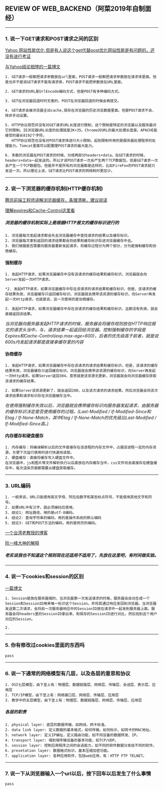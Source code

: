 ## REVIEW OF WEB_BACKEND（阿菜2019年自制面经）

------------------
### 1. 说一下GET请求和POST请求之间的区别
[Yahoo 网站性能优化,但是有人说这个get代替post优化网站性能是有问题的，还没有进行考证](https://segmentfault.com/a/1190000000353790)

[与Yahoo结论相悖的一篇博文](https://mp.weixin.qq.com/s?__biz=MzI3NzIzMzg3Mw==&mid=100000054&idx=1&sn=71f6c214f3833d9ca20b9f7dcd9d33e4#rd)

    1. GET请求一般都把请求参数放在url里面，POST请求一般都把请求参数放在请求体里面。但是也并不是说GET请求不能有请求体，POST请求不能把参数放在URL里面。
    
    2. GET请求的URL是UrlEncode编码方式，但是POST有多种编码方式。
    
    3. GET在浏览器回退时时无害的，POST在浏览器回退的时候会再提交。
    
    4. GET请求会被浏览器主动cache,保存在浏览器的历史浏览数据里面。但是POST请求不会，除非手动设置。
    
    5. HTTP协议规范并没有对GET请求URL长度进行限制，这个限制是特定的浏览器以及服务器对它的限制。IE浏览器URL长度的处理就是2K+35。Chrome对URL的最大处理长度是。APACHE能接受的最长8192个字符。
       HTTP协议规范也没有对POST请求体进行大小限制，起到限制作用的是服务器处理程序的处理能力。Tomcat里面可以配置理POST请求的最大能力。
    
    6. 多数的浏览器在POST请求的时候，分成两部分headers+data。在GET请求的时候，headers+data一起发送的。所以才说POST请求一次会产生两个TCP数据包，但是GET请求一次会产生一个TCP数据包。但是并不是所有的浏览器都是这样的，比如FireFox的POST请求就只发送一次。所以理论上说，GET请求比POST请求的网络耗时更加少。

------------------
### 2. 说一下浏览器的缓存机制(HTTP缓存机制)

[腾讯前端工程师讲解浏览器缓存，条理清晰，建议阅读](https://juejin.im/entry/5ad86c16f265da505a77dca4)

[理解expires和Cache-Control这里看](https://segmentfault.com/a/1190000016199807)

##### 浏览器的缓存机制实际上是根据HTTP报文的缓存标识进行的
    1. 浏览器每次发起请求都会先去浏览器缓存中查找请求的结果以及缓存标识。
    2. 浏览器每次拿到返回的请求结果都会将结果和缓存标识存进浏览器缓存中去。
    3. 我们根据是否需要向服务器重新发起请求，将缓存过程分为两个部分，分为是强制缓存和协商缓存。

#### 强制缓存
    1. 发起HTTP请求，如果浏览器缓存中没有该请求的缓存结果和缓存标识，浏览器就会向Server发起一次HTTP请求。

    *2. 发起HTTP请求，如果浏览器缓存中存在该请求的请求结果和缓存标识，但是，该请求的缓存结果失效，浏览器缓存只返回缓存标识。浏览器就会携带该资源的缓存标识，向Server再发起一次Http请求。也就是说，这一次使用的是协商缓存。
    
    3. 发起HTTP请求，如果浏览器缓存中存在该请求的缓存结果和缓存标识，且都没有失效，就会直接返回该结果。

*当浏览器向服务器发起HTTP请求的时候，服务器会将缓存规则放在HTTP响应报文的请求头当中，与，请求结果一起返回给浏览器。控制强制缓存的字段是Expires和Cache-Control(exp.max-age=600)，后者的优先级高于前者，就是说600s内发起请求都是直接拿缓存里的内容*

#### 协商缓存
    1. 发起HTTP请求，如果浏览器缓存中存在该请求的请求结果和缓存标识，但是，该请求的缓存结果失效，浏览器缓存只返回缓存标识。浏览器就会携带该资源的缓存标识，向Server再发起一次Http请求。如果Server返回304，意思就是该资源无更新，浏览器就会向浏览器缓存获取该请求的缓存结果。
    
    2. 如果Server该资源更新了，就会返回200，以及该次请求的请求结果。然后浏览器会将该次请求结果和请求标识存在浏览器缓存当中。

*在使用强制缓存失效以后，浏览器就会携带缓存标识向服务器发起请求，由服务器的缓存标识决定是否使用缓存的过程。(Last-Modified / If-Modified-Since和Etag / If-None-Match，其中Etag / If-None-Match的优先级比Last-Modified / If-Modified-Since高。)*

#### 内存缓存和硬盘缓存
    1. 内存缓存：将编译解析以后的文件直接存在该进程的内存文件中，占据该进程一定的内存资源，方便下次运行使用时进行快速地读取。
    2. 硬盘缓存：直接将缓存写入硬盘文件中。
    在浏览器中，js和图片等文件解析执行以后直放在内存缓存当中，css文件则会直接存在硬盘缓存中，每次渲染页面都需要从硬盘获取缓存。
     
------------------
### 3. URL编码
    1. 一般来说，URL只能使用英文字母、阿拉伯数字和某些标点符号，不能使用其他文字和符号。
    2. 如果URL中有汉字，就必须编码后使用。
    3. 结论1: 网址路径，用的是utf-8编码。
    4. 结论2: 查询字符串的编码，用的是操作系统的默认编码
    5. 结论3: GET和POST方法的编码，用的是网页的编码。
[一个台湾老教授的博客](http://xml-nchu.blogspot.com/search/label/%E5%BF%83%E5%BE%97)

[阮一峰大神的解释](http://www.ruanyifeng.com/blog/2010/02/url_encoding.html)
##### 老实说我也不知道这个规则现在还适用不适用了，先放在这里吧，有时间做实验。

------------------
### 4. 说一下cookies和session的区别
    
[一篇博文](https://cloud.tencent.com/developer/article/1156268)

    1. Session是放在服务器端的，当浏览器第一次发送请求的时候，服务器会自动生成一个Session和SessionID用来唯一标识这个Session。并将其通过响应发回到浏览器。当浏览器发送第二次请求，会将前一次服务器响应中的SessionID放在请求中一起发到服务器上面。服务器会将headers里的SessionID拿出来，和保存的SessionID进行对比，然后找到这个用户对应的Session。

    2. 

------------------
### 5. 你有修改过cookies里面的东西吗
    pass

------------------
### 6. 说一下通常的网络模型有几层，以及各层的意思和协议
    1. OSI七层模型，由下至上有：物理层、数据链路层、网络层、传输层、会话层、表示层、应用层
    2. TCP/IP模型，由下至上有：网络接口层、网络层、传输层、应用层
    3. 教学中的五层模型，由下至上有：物理层、数据链路层、网络层、传输层、应用层
##### 各层的职责
    1. physical layer: 底层的数据传输，如网线，网卡标准。
    2. data link layer: 定义数据的基本格式，如何传输，如何标示，如网卡的MAC地址。
    3. network layer: 定义IP编址，定义路由功能，如不同设备的数据转发、IP。
    4. transport layer: 端到端传输设备的基本功能，如TCP/UDP。
    5. session layer: 控制应用程序之间的会话能力，如不同的软件数据分发给不同的软件。
    6. presetation layer: 数据格式标识，基本压缩加密功能。
    7. application layer: 各种应用软件，包括web应用，有：HTTP FTP TELNET。

------------------
### 7. 说一下从浏览器输入一个url以后，按下回车以后发生了什么事情
    pass
